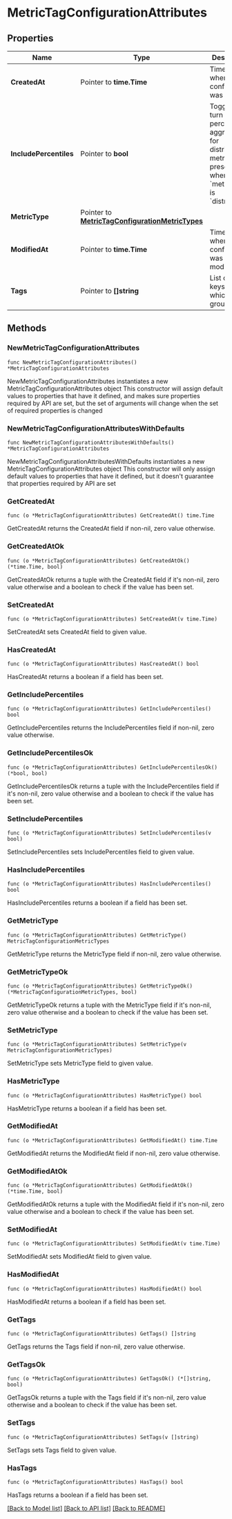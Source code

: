 # MetricTagConfigurationAttributes

## Properties

Name | Type | Description | Notes
------------ | ------------- | ------------- | -------------
**CreatedAt** | Pointer to **time.Time** | Timestamp when the tag configuration was created. | [optional] 
**IncludePercentiles** | Pointer to **bool** | Toggle to turn on/off percentile aggregations for distribution metrics. Only present when the &#x60;metric_type&#x60; is &#x60;distribution&#x60;. | [optional] 
**MetricType** | Pointer to [**MetricTagConfigurationMetricTypes**](MetricTagConfigurationMetricTypes.md) |  | [optional] [default to METRICTAGCONFIGURATIONMETRICTYPES_GAUGE]
**ModifiedAt** | Pointer to **time.Time** | Timestamp when the tag configuration was last modified. | [optional] 
**Tags** | Pointer to **[]string** | List of tag keys on which to group. | [optional] 

## Methods

### NewMetricTagConfigurationAttributes

`func NewMetricTagConfigurationAttributes() *MetricTagConfigurationAttributes`

NewMetricTagConfigurationAttributes instantiates a new MetricTagConfigurationAttributes object
This constructor will assign default values to properties that have it defined,
and makes sure properties required by API are set, but the set of arguments
will change when the set of required properties is changed

### NewMetricTagConfigurationAttributesWithDefaults

`func NewMetricTagConfigurationAttributesWithDefaults() *MetricTagConfigurationAttributes`

NewMetricTagConfigurationAttributesWithDefaults instantiates a new MetricTagConfigurationAttributes object
This constructor will only assign default values to properties that have it defined,
but it doesn't guarantee that properties required by API are set

### GetCreatedAt

`func (o *MetricTagConfigurationAttributes) GetCreatedAt() time.Time`

GetCreatedAt returns the CreatedAt field if non-nil, zero value otherwise.

### GetCreatedAtOk

`func (o *MetricTagConfigurationAttributes) GetCreatedAtOk() (*time.Time, bool)`

GetCreatedAtOk returns a tuple with the CreatedAt field if it's non-nil, zero value otherwise
and a boolean to check if the value has been set.

### SetCreatedAt

`func (o *MetricTagConfigurationAttributes) SetCreatedAt(v time.Time)`

SetCreatedAt sets CreatedAt field to given value.

### HasCreatedAt

`func (o *MetricTagConfigurationAttributes) HasCreatedAt() bool`

HasCreatedAt returns a boolean if a field has been set.

### GetIncludePercentiles

`func (o *MetricTagConfigurationAttributes) GetIncludePercentiles() bool`

GetIncludePercentiles returns the IncludePercentiles field if non-nil, zero value otherwise.

### GetIncludePercentilesOk

`func (o *MetricTagConfigurationAttributes) GetIncludePercentilesOk() (*bool, bool)`

GetIncludePercentilesOk returns a tuple with the IncludePercentiles field if it's non-nil, zero value otherwise
and a boolean to check if the value has been set.

### SetIncludePercentiles

`func (o *MetricTagConfigurationAttributes) SetIncludePercentiles(v bool)`

SetIncludePercentiles sets IncludePercentiles field to given value.

### HasIncludePercentiles

`func (o *MetricTagConfigurationAttributes) HasIncludePercentiles() bool`

HasIncludePercentiles returns a boolean if a field has been set.

### GetMetricType

`func (o *MetricTagConfigurationAttributes) GetMetricType() MetricTagConfigurationMetricTypes`

GetMetricType returns the MetricType field if non-nil, zero value otherwise.

### GetMetricTypeOk

`func (o *MetricTagConfigurationAttributes) GetMetricTypeOk() (*MetricTagConfigurationMetricTypes, bool)`

GetMetricTypeOk returns a tuple with the MetricType field if it's non-nil, zero value otherwise
and a boolean to check if the value has been set.

### SetMetricType

`func (o *MetricTagConfigurationAttributes) SetMetricType(v MetricTagConfigurationMetricTypes)`

SetMetricType sets MetricType field to given value.

### HasMetricType

`func (o *MetricTagConfigurationAttributes) HasMetricType() bool`

HasMetricType returns a boolean if a field has been set.

### GetModifiedAt

`func (o *MetricTagConfigurationAttributes) GetModifiedAt() time.Time`

GetModifiedAt returns the ModifiedAt field if non-nil, zero value otherwise.

### GetModifiedAtOk

`func (o *MetricTagConfigurationAttributes) GetModifiedAtOk() (*time.Time, bool)`

GetModifiedAtOk returns a tuple with the ModifiedAt field if it's non-nil, zero value otherwise
and a boolean to check if the value has been set.

### SetModifiedAt

`func (o *MetricTagConfigurationAttributes) SetModifiedAt(v time.Time)`

SetModifiedAt sets ModifiedAt field to given value.

### HasModifiedAt

`func (o *MetricTagConfigurationAttributes) HasModifiedAt() bool`

HasModifiedAt returns a boolean if a field has been set.

### GetTags

`func (o *MetricTagConfigurationAttributes) GetTags() []string`

GetTags returns the Tags field if non-nil, zero value otherwise.

### GetTagsOk

`func (o *MetricTagConfigurationAttributes) GetTagsOk() (*[]string, bool)`

GetTagsOk returns a tuple with the Tags field if it's non-nil, zero value otherwise
and a boolean to check if the value has been set.

### SetTags

`func (o *MetricTagConfigurationAttributes) SetTags(v []string)`

SetTags sets Tags field to given value.

### HasTags

`func (o *MetricTagConfigurationAttributes) HasTags() bool`

HasTags returns a boolean if a field has been set.


[[Back to Model list]](../README.md#documentation-for-models) [[Back to API list]](../README.md#documentation-for-api-endpoints) [[Back to README]](../README.md)


